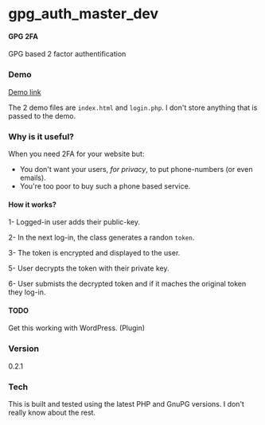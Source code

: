 gpg_auth_master_dev
===================

#### GPG 2FA

GPG based 2 factor authentification

### Demo 
[Demo link](http://raed.it/gpg2fa/)

The 2 demo files are `index.html` and `login.php`.
I don't store anything that is passed to the demo.

### Why is it useful?
When you need 2FA for your website but:
* You don't want your users, *for privacy*,  to put phone-numbers (or even emails).
* You're too poor to buy such a phone based service.

#### How it works?

1- Logged-in user adds their public-key.

2- In the next log-in, the class generates a randon `token`.

3- The token is encrypted and displayed to the user.

5- User decrypts the token with their private key.

6- User submists the decrypted token and if it maches the original token they log-in. 

#### TODO
Get this working with WordPress. (Plugin)

### Version
0.2.1

### Tech

This is built and tested using the latest PHP and GnuPG versions. I don't really know about the rest.
